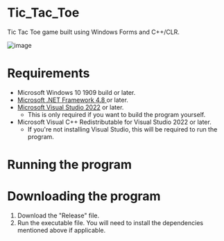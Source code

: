# Tic_Tac_Toe
Tic Tac Toe game built using Windows Forms and C++/CLR.

![image](https://github.com/nitinkumarj/Tic_Tac_Toe/assets/155057392/308d83f0-f0ba-426b-a450-8fbbd7973f79)


# Requirements
- Microsoft Windows 10 1909 build or later.
- [Microsoft .NET Framework 4.8 ](https://dotnet.microsoft.com/en-us/download/dotnet-framework/net48) or later.
- [Microsoft Visual Studio 2022](https://visualstudio.microsoft.com/) or later.
  - This is only required if you want to build the program yourself. 
- Microsoft Visual C++ Redistributable for Visual Studio 2022 or later.
  - If you're not installing Visual Studio, this will be required to run the program.

# Running the program
# Downloading the program
1. Download the "Release" file. 
1. Run the executable file. You will need to install the dependencies mentioned above if applicable.
